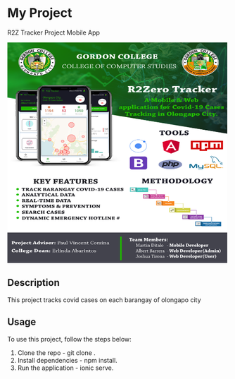 # My Project

R2Z Tracker Project Mobile App

<img src="/R2Z_Poster.png" alt="Alt Text" width="500" height="500"/>

## Description

This project tracks covid cases on each barangay of olongapo city

## Usage

To use this project, follow the steps below:
1. Clone the repo - git clone <repo-link>.
2. Install dependencies - npm install.
3. Run the application - ionic serve.
